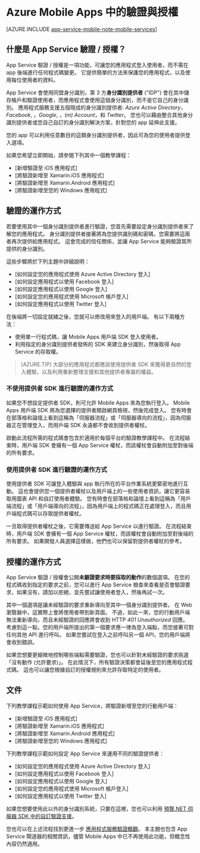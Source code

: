 <properties
    pageTitle="Azure Mobile Apps 中的驗證與授權 | Microsoft Azure"
    description="Azure Mobile Apps 驗證 / 授權功能的概念性參考與概觀"
    services="app-service\mobile"
    documentationCenter=""
    authors="mattchenderson" 
    manager="dwrede"
    editor=""/>

<tags
    ms.service="app-service-mobile"
    ms.workload="mobile"
    ms.tgt_pltfrm="na"
    ms.devlang="multiple"
    ms.topic="article"
    ms.date="11/30/2015"
    ms.author="mahender"/>


# Azure Mobile Apps 中的驗證與授權

[AZURE.INCLUDE [app-service-mobile-note-mobile-services](../../includes/app-service-mobile-note-mobile-services.md)]

## 什麼是 App Service 驗證 / 授權？

App Service 驗證 / 授權是一項功能，可讓您的應用程式登入使用者，而不需在 app 後端進行任何程式碼變更。 它提供簡單的方法來保護您的應用程式，以及使用每位使用者的資料。

App Service 會使用同盟身分識別，第 3 方**身分識別提供者** ("IDP") 會在其中儲存帳戶和驗證使用者，而應用程式會使用這個身分識別，而不是它自己的身分識別。 應用程式服務支援五個現成的身分識別提供者: _Azure Active Directory_， _Facebook_, ，_Google_, ，(_m) Account_，和 _Twitter_。 您也可以藉由整合其他身分識別提供者或您自己自訂的身分識別解決方案，針對您的 app 延伸此支援。

您的 app 可以利用任意數目的這類身分識別提供者，因此可為您的使用者提供登入選項。

如果您希望立即開始，請參閱下列其中一個教學課程：

- [新增驗證至 iOS 應用程式]
- [將驗證新增至 Xamarin.iOS 應用程式]
- [將驗證新增至 Xamarin.Android 應用程式]
- [將驗證新增至您的 Windows 應用程式]

## 驗證的運作方式

若要使用其中一個身分識別提供者進行驗證，您首先需要設定身分識別提供者來了解您的應用程式。 身分識別提供者接著將為您提供識別碼和密碼，您需要將這兩者再次提供給應用程式。 這會完成的信任關係，並讓 App Service 能夠驗證其所提供的身分識別。

這些步驟將於下列主題中詳細說明：

- [如何設定您的應用程式使用 Azure Active Directory 登入]
- [如何設定應用程式以使用 Facebook 登入]
- [如何設定應用程式以使用 Google 登入]
- [如何設定您的應用程式使用 Microsoft 帳戶登入]
- [如何設定應用程式以使用 Twitter 登入]

在後端將一切設定就緒之後，您就可以修改用來登入的用戶端。 有以下兩種方法：

- 使用單一行程式碼，讓 Mobile Apps 用戶端 SDK 登入使用者。
- 利用指定的身分識別提供者發佈的 SDK 來建立身分識別，然後取得 App Service 的存取權。

>[AZURE.TIP] 大部分的應用程式都應該使用提供者 SDK 來獲得更自然的登入體驗，以及利用重新整理支援和其他提供者專屬的權益。

### 不使用提供者 SDK 進行驗證的運作方式

如果您不想設定提供者 SDK，則可允許 Mobile Apps 來為您執行登入。 Mobile Apps 用戶端 SDK 將為您選擇的提供者開啟網頁檢視，然後完成登入。 您有時會在部落格和論壇上看到這稱為「伺服器流程」或「伺服器導向的流程」，因為伺服器正在管理登入，而用戶端 SDK 永遠都不會收到提供者權杖。

啟動此流程所需的程式碼會包含於適用於每個平台的驗證教學課程中。 在流程結束時，用戶端 SDK 會擁有一個 App Service 權杖，而該權杖會自動附加至對後端的所有要求。

### 使用提供者 SDK 進行驗證的運作方式

使用提供者 SDK 可讓登入體驗與 app 執行所在的平台作業系統更緊密地進行互動。 這也會提供您一個提供者權杖以及用戶端上的一些使用者資訊，讓它更容易取用圖表 API 和自訂使用者體驗。 您有時會在部落格和論壇上看到這稱為「用戶端流程」或「用戶端導向的流程」，因為用戶端上的程式碼正在處理登入，而且用戶端程式碼可以存取提供者權杖。

一旦取得提供者權杖之後，它需要傳送給 App Service 以進行驗證。 在流程結束時，用戶端 SDK 會擁有一個 App Service 權杖，而該權杖會自動附加至對後端的所有要求。 如果開發人員選擇這樣做，他們也可以保留對提供者權杖的參考。

## 授權的運作方式

App Service 驗證 / 授權會公開**未驗證要求時要採取的動作**的數個選項。 在您的程式碼收到指定的要求之前，您可以進行 App Service 檢查來查看是否會驗證要求，如果沒有，請加以拒絕，並先嘗試讓使用者登入，然後再試一次。

其中一個選項是讓未經驗證的要求重新導向至其中一個身分識別提供者。 在 Web 瀏覽器中，這實際上會將使用者帶到新頁面。 不過，如此一來，您的行動用戶端無法重新導向，而且未經驗證的回應將會收到 HTTP _401 Unauthorized_ 回應。 考慮到這一點，您的用戶端所提出的第一個要求應一律為登入端點，而您接著可對任何其他 API 進行呼叫。 如果您嘗試在登入之前呼叫另一個 API，您的用戶端將會收到錯誤。

如果您想要更細微地控制哪些端點需要驗證，您也可以針對未經驗證的要求挑選「沒有動作 (允許要求)」。 在此情況下，所有驗證決策都會延後至您的應用程式程式碼。 這也可以讓您根據自訂的授權規則來允許存取特定的使用者。

## 文件

下列教學課程示範如何使用 App Service，將驗證新增至您的行動用戶端：

- [新增驗證至 iOS 應用程式]
- [將驗證新增至 Xamarin.iOS 應用程式]
- [將驗證新增至 Xamarin.Android 應用程式]
- [將驗證新增至您的 Windows 應用程式]

下列教學課程示範如何設定 App Service 來運用不同的驗證提供者：

- [如何設定您的應用程式使用 Azure Active Directory 登入]
- [如何設定應用程式以使用 Facebook 登入]
- [如何設定應用程式以使用 Google 登入]
- [如何設定您的應用程式使用 Microsoft 帳戶登入]
- [如何設定應用程式以使用 Twitter 登入]

如果您想要使用此以外的身分識別系統，只要在這裡，您也可以利用 [預覽.NET 伺服器 SDK 中的自訂驗證支援](app-service-mobile-dotnet-backend-how-to-use-server-sdk.md#custom-auth)。

您也可以在上述流程找到更進一步 [應用程式服務驗證概觀](app-service-authentication-overview.md)。 本主題也包含 App Service 閘道器的相關資訊，儘管 Mobile Apps 中已不再使用此功能，但概念性內容仍然適用。


[add authentication to your ios app]: app-service-mobile-ios-get-started-users.md 
[add authentication to your xamarin.ios app]: app-service-mobile-xamarin-ios-get-started-users.md 
[add authentication to your xamarin.android app]: app-service-mobile-xamarin-android-get-started-users.md 
[add authentication to your windows app]: app-service-mobile-windows-store-dotnet-get-started-users.md 
[how to configure your app to use azure active directory login]: app-service-mobile-how-to-configure-active-directory-authentication.md 
[how to configure your app to use facebook login]: app-service-mobile-how-to-configure-facebook-authentication.md 
[how to configure your app to use google login]: app-service-mobile-how-to-configure-google-authentication.md 
[how to configure your app to use microsoft account login]: app-service-mobile-how-to-configure-microsoft-authentication.md 
[how to configure your app to use twitter login]: app-service-mobile-how-to-configure-twitter-authentication.md 

